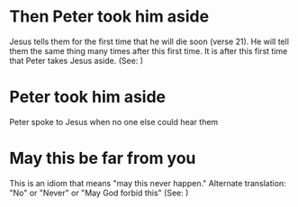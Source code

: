 
# Then Peter took him aside
Jesus tells them for the first time that he will die soon (verse 21). He will tell them the same thing many times after this first time. It is after this first time that Peter takes Jesus aside. (See: )

# Peter took him aside
Peter spoke to Jesus when no one else could hear them

# May this be far from you
This is an idiom that means "may this never happen." Alternate translation: "No" or "Never" or "May God forbid this" (See: )